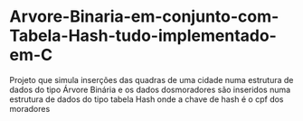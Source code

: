 # Arvore-Binaria-em-conjunto-com-Tabela-Hash-tudo-implementado-em-C
Projeto que simula inserções das quadras de uma cidade numa estrutura de dados do tipo Árvore Binária e os dados dosmoradores são inseridos numa estrutura de dados do tipo tabela Hash onde a chave de hash é o cpf dos moradores
